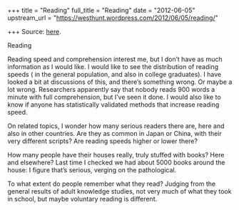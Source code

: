 +++
title = "Reading"
full_title = "Reading"
date = "2012-06-05"
upstream_url = "https://westhunt.wordpress.com/2012/06/05/reading/"

+++
Source: [here](https://westhunt.wordpress.com/2012/06/05/reading/).

Reading

Reading speed and comprehension interest me, but I don’t have as much
information as I would like. I would like to see the distribution of
reading speeds ( in the general population, and also in college
graduates). I have looked a bit at discussions of this, and there’s
something wrong. Or maybe a lot wrong. Researchers apparently say that
nobody reads 900 words a minute with full comprehension, but I’ve seen
it done. I would also like to know if anyone has statistically
validated methods that increase reading speed.

On related topics, I wonder how many serious readers there are, here
and also in other countries. Are they as common in Japan or China, with
their very different scripts? Are reading speeds higher or lower
there?

How many people have their houses really, truly stuffed with books?
Here and elsewhere? Last time I checked we had about 5000 books around
the house: I figure that’s serious, verging on the pathological.

To what extent do people remember what they read? Judging from the
general results of adult knowledge studies, not very much of what they
took in school, but maybe voluntary reading is different.





